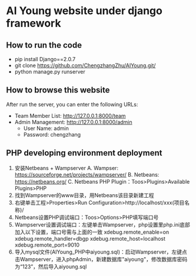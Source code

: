 # AI Young website under django framework
## How to run the code
+ pip install Django==2.0.7
+ git clone https://github.com/ChengzhangZhu/AIYoung.git/
+ python manage.py runserver
## How to browse this website
After run the server, you can enter the following URLs: 
+ Team Member List: http://127.0.0.1:8000/team
+ Admin Management: http://127.0.0.1:8000/admin
	+ User Name: admin
	+ Password: chengzhang

## PHP developing environment deployment
1. 安装Netbeans + Wampserver
  A. Wampser: https://sourceforge.net/projects/wampserver/
  B. Netbeans: https://netbeans.org/
  C. Netbeans PHP Plugin：Toos>Plugins>Available Plugins>PHP
2. 找到Wampserver的www目录，用Netbeans该目录新建工程
3. 右键单击工程>Properties>Run Configuration>http://localhost/xxx(项目名称)/
4. Netbeans设置PHP调试端口：Toos>Options>PHP填写端口号
5. Wampserver设置调试端口：左键单击Wampserver，php设置里php.ini底部加入以下设置，端口号需与上面的一致
xdebug.remote_enable=on
xdebug.remote_handler=dbgp
xdebug.remote_host=localhost
xdebug.remote_port=9010
6. 导入mysql文件(AIYoung_PHP中aiyoung.sql)：启动Wampserver，左键点击Wampserver，进入phpAdmin，新建数据库"aiyoung"，修改数据库密码为“123”，然后导入aiyoung.sql
